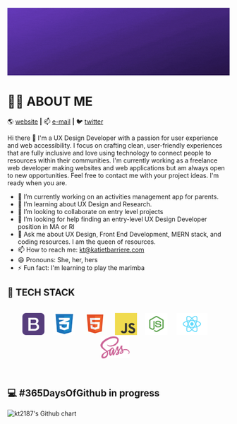![Katie Barriere Banner](https://github.com/kt2187/kt2187/blob/master/img/katie-barriere.gif)

# :woman_technologist: ABOUT ME

:earth_americas: [website][website] **|**
:mailbox: [e-mail][e-mail] **|**
:bird: [twitter][twitter]

Hi there 👋 I'm a UX Design Developer with a passion for user experience and web accessibility. I focus on crafting clean, user-friendly experiences that are fully inclusive and love using technology to connect people to resources within their communities. I'm currently working as a freelance web developer making websites and web applications but am always open to new opportunities. Feel free to contact me with your project ideas. I'm ready when you are.

- 🔭 I’m currently working on an activities management app for parents.
- 🌱 I’m learning about UX Design and Research.
- 👯 I’m looking to collaborate on entry level projects
- 🤔 I’m looking for help finding an entry-level UX Design Developer position in MA or RI
- 💬 Ask me about UX Design, Front End Development, MERN stack, and coding resources. I am the queen of resources.
- 📫 How to reach me: kt@katietbarriere.com
- 😄 Pronouns: She, her, hers
- ⚡ Fun fact: I'm learning to play the marimba

## :floppy_disk: TECH STACK

<p align="center">
<br>
<img src="https://github.com/kt2187/kt2187/blob/master/img/bootstrap.png" height="50px" style="max-width: 100%;"> &nbsp; &nbsp;
<img src="https://github.com/kt2187/kt2187/blob/master/img/css.png" height="50px" style="max-width: 100%;"> &nbsp; &nbsp;
<img src="https://github.com/kt2187/kt2187/blob/master/img/html.png" height="50px" style="max-width: 100%;"> &nbsp; &nbsp;
<img src="https://github.com/kt2187/kt2187/blob/master/img/js-logo.png" height="50px" style="max-width: 100%;"> &nbsp; &nbsp;
<img src="https://github.com/kt2187/kt2187/blob/master/img/node.png" height="50px" style="max-width: 100%;"> &nbsp; &nbsp;
<img src="https://github.com/kt2187/kt2187/blob/master/img/react.png" height="50px" style="max-width: 100%;"> &nbsp; &nbsp;
<img src="https://github.com/kt2187/kt2187/blob/master/img/sass.png" height="50px" style="max-width: 100%;"> &nbsp; &nbsp;
</p>
<br>

[website]: http://www.katiebarriere.com
[e-mail]: kt@katiebarriere.com
[twitter]: https://twitter.com/katiebarriere

## :computer: #365DaysOfGithub in progress

<div>
   <img src="https://ghchart.rshah.org/578286/kt2187" alt="kt2187's Github chart"/>
 </div>
